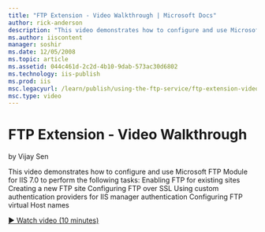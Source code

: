 ```yaml
---
title: "FTP Extension - Video Walkthrough | Microsoft Docs"
author: rick-anderson
description: "This video demonstrates how to configure and use Microsoft FTP Module for IIS 7.0 to perform the following tasks: Enabling FTP for existing sites Creating a..."
ms.author: iiscontent
manager: soshir
ms.date: 12/05/2008
ms.topic: article
ms.assetid: 044c461d-2c2d-4b10-9dab-573ac30d6802
ms.technology: iis-publish
ms.prod: iis
msc.legacyurl: /learn/publish/using-the-ftp-service/ftp-extension-video-walkthrough
msc.type: video
---
```

FTP Extension - Video Walkthrough
====================
by Vijay Sen

This video demonstrates how to configure and use Microsoft FTP Module for IIS 7.0 to perform the following tasks: Enabling FTP for existing sites Creating a new FTP site Configuring FTP over SSL Using custom authentication providers for IIS manager authentication Configuring FTP virtual Host names 

[&#9654; Watch video (10 minutes)](https://channel9.msdn.com/Blogs/IIS-NET-Site-Videos/ftp-extension-video-walkthrough)